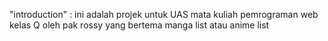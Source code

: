 "introduction" : ini adalah projek untuk UAS mata kuliah pemrograman web kelas Q oleh pak rossy yang bertema manga list atau anime list
